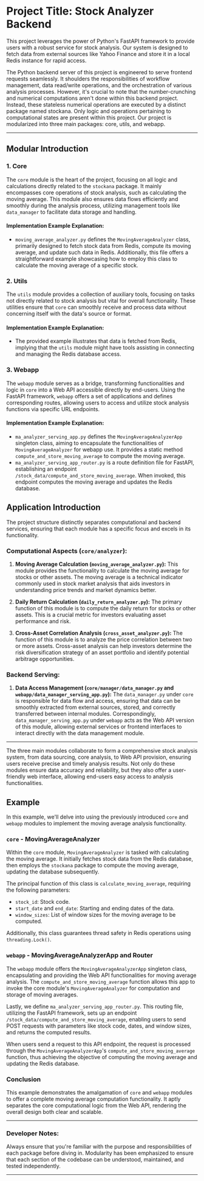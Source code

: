 # Project Title: Stock Analyzer Backend

This project leverages the power of Python's FastAPI framework to provide users with a robust service for stock analysis. Our system is designed to fetch data from external sources like Yahoo Finance and store it in a local Redis instance for rapid access.

The Python backend server of this project is engineered to serve frontend requests seamlessly. It shoulders the responsibilities of workflow management, data read/write operations, and the orchestration of various analysis processes. However, it's crucial to note that the number-crunching and numerical computations aren't done within this backend project. Instead, these stateless numerical operations are executed by a distinct package named stockana. Only logic and operations pertaining to computational states are present within this project. Our project is modularized into three main packages: core, utils, and webapp.

---

## Modular Introduction

### 1. Core

The `core` module is the heart of the project, focusing on all logic and calculations directly related to the `stockana` package. It mainly encompasses core operations of stock analysis, such as calculating the moving average. This module also ensures data flows efficiently and smoothly during the analysis process, utilizing management tools like `data_manager` to facilitate data storage and handling.

#### Implementation Example Explanation:
- `moving_average_analyzer.py` defines the `MovingAverageAnalyzer` class, primarily designed to fetch stock data from Redis, compute its moving average, and update such data in Redis. Additionally, this file offers a straightforward example showcasing how to employ this class to calculate the moving average of a specific stock.

### 2. Utils

The `utils` module provides a collection of auxiliary tools, focusing on tasks not directly related to stock analysis but vital for overall functionality. These utilities ensure that `core` can smoothly receive and process data without concerning itself with the data's source or format.

#### Implementation Example Explanation:
- The provided example illustrates that data is fetched from Redis, implying that the `utils` module might have tools assisting in connecting and managing the Redis database access.

### 3. Webapp

The `webapp` module serves as a bridge, transforming functionalities and logic in `core` into a Web API accessible directly by end-users. Using the FastAPI framework, `webapp` offers a set of applications and defines corresponding routes, allowing users to access and utilize stock analysis functions via specific URL endpoints.

#### Implementation Example Explanation:
- `ma_analyzer_serving_app.py` defines the `MovingAverageAnalyzerApp` singleton class, aiming to encapsulate the functionalities of `MovingAverageAnalyzer` for webapp use. It provides a static method `compute_and_store_moving_average` to compute the moving average.
- `ma_analyzer_serving_app_router.py` is a route definition file for FastAPI, establishing an endpoint `/stock_data/compute_and_store_moving_average`. When invoked, this endpoint computes the moving average and updates the Redis database.

## Application Introduction

The project structure distinctly separates computational and backend services, ensuring that each module has a specific focus and excels in its functionality.

### Computational Aspects (`core/analyzer`):

1. **Moving Average Calculation (`moving_average_analyzer.py`):** This module provides the functionality to calculate the moving average for stocks or other assets. The moving average is a technical indicator commonly used in stock market analysis that aids investors in understanding price trends and market dynamics better.

2. **Daily Return Calculation (`daily_return_analyzer.py`):** The primary function of this module is to compute the daily return for stocks or other assets. This is a crucial metric for investors evaluating asset performance and risk.

3. **Cross-Asset Correlation Analysis (`cross_asset_analyzer.py`):** The function of this module is to analyze the price correlation between two or more assets. Cross-asset analysis can help investors determine the risk diversification strategy of an asset portfolio and identify potential arbitrage opportunities.

### Backend Serving:

1. **Data Access Management (`core/manager/data_manager.py` and `webapp/data_manager_serving_app.py`):** The `data_manager.py` under `core` is responsible for data flow and access, ensuring that data can be smoothly extracted from external sources, stored, and correctly transferred between internal modules. Correspondingly, `data_manager_serving_app.py` under `webapp` acts as the Web API version of this module, allowing external services or frontend interfaces to interact directly with the data management module.


---

The three main modules collaborate to form a comprehensive stock analysis system, from data sourcing, core analysis, to Web API provision, ensuring users receive precise and timely analysis results. Not only do these modules ensure data accuracy and reliability, but they also offer a user-friendly web interface, allowing end-users easy access to analysis functionalities.

## Example

In this example, we'll delve into using the previously introduced `core` and `webapp` modules to implement the moving average analysis functionality.

### `core` - MovingAverageAnalyzer

Within the `core` module, `MovingAverageAnalyzer` is tasked with calculating the moving average. It initially fetches stock data from the Redis database, then employs the `stockana` package to compute the moving average, updating the database subsequently.

The principal function of this class is `calculate_moving_average`, requiring the following parameters:

- `stock_id`: Stock code.
- `start_date` and `end_date`: Starting and ending dates of the data.
- `window_sizes`: List of window sizes for the moving average to be computed.

Additionally, this class guarantees thread safety in Redis operations using `threading.Lock()`.

### `webapp` - MovingAverageAnalyzerApp and Router

The `webapp` module offers the `MovingAverageAnalyzerApp` singleton class, encapsulating and providing the Web API functionalities for moving average analysis. The `compute_and_store_moving_average` function allows this app to invoke the core module's `MovingAverageAnalyzer` for computation and storage of moving averages.

Lastly, we define `ma_analyzer_serving_app_router.py`. This routing file, utilizing the FastAPI framework, sets up an endpoint `/stock_data/compute_and_store_moving_average`, enabling users to send POST requests with parameters like stock code, dates, and window sizes, and returns the computed results.

When users send a request to this API endpoint, the request is processed through the `MovingAverageAnalyzerApp`'s `compute_and_store_moving_average` function, thus achieving the objective of computing the moving average and updating the Redis database.

### Conclusion

This example demonstrates the amalgamation of `core` and `webapp` modules to offer a complete moving average computation functionality. It aptly separates the core computational logic from the Web API, rendering the overall design both clear and scalable.

---

### Developer Notes:

Always ensure that you're familiar with the purpose and responsibilities of each package before diving in. Modularity has been emphasized to ensure that each section of the codebase can be understood, maintained, and tested independently.

---
